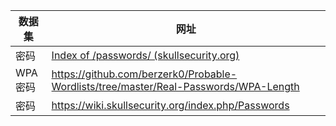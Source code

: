 
| 数据集    | 网址                                                                                         |
| ------ | ------------------------------------------------------------------------------------------ |
| 密码     | [Index of /passwords/ (skullsecurity.org)](https://downloads.skullsecurity.org/passwords/) |
| WPA 密码 | https://github.com/berzerk0/Probable-Wordlists/tree/master/Real-Passwords/WPA-Length       |
| 密码     | https://wiki.skullsecurity.org/index.php/Passwords                                         |
